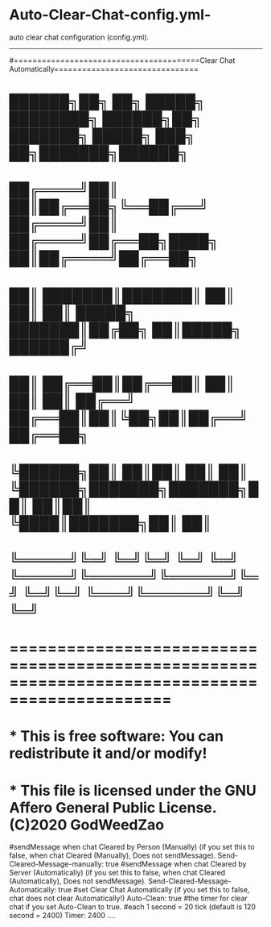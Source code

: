 # Auto-Clear-Chat-config.yml-
auto clear chat configuration (config.yml). 


---
#========================================Clear Chat Automatically===============================
#   ██████╗██╗  ██╗ █████╗ ████████╗   ██████╗██╗     ███████╗ █████╗ ███╗   ██╗███████╗██████╗
#  ██╔════╝██║  ██║██╔══██╗╚══██╔══╝  ██╔════╝██║     ██╔════╝██╔══██╗████╗  ██║██╔════╝██╔══██╗
#  ██║     ███████║███████║   ██║     ██║     ██║     █████╗  ███████║██╔██╗ ██║█████╗  ██████╔╝
#  ██║     ██╔══██║██╔══██║   ██║     ██║     ██║     ██╔══╝  ██╔══██║██║╚██╗██║██╔══╝  ██╔══██╗
#  ╚██████╗██║  ██║██║  ██║   ██║     ╚██████╗███████╗███████╗██║  ██║██║ ╚████║███████╗██║  ██║
#  ╚═════╝╚═╝  ╚═╝╚═╝  ╚═╝   ╚═╝      ╚═════╝╚══════╝╚══════╝╚═╝  ╚═╝╚═╝  ╚═══╝╚══════╝╚═╝  ╚═╝
#  ===============================================================================================
#  * This is free software: You can redistribute it and/or modify!
#  * This file is licensed under the  GNU Affero General Public License.(C)2020 GodWeedZao

#sendMessage when chat Cleared by Person (Manually) (if you set this to false, when chat Cleared (Manually), Does not sendMessage).
Send-Cleared-Message-manually: true
#sendMessage when chat Cleared by Server (Automatically) (if you set this to false, when chat Cleared (Automatically), Does not sendMessage).
Send-Cleared-Message-Automatically: true
#set Clear Chat Automatically (if you set this to false, chat does not clear Automatically!)
Auto-Clean: true
#the timer for clear chat if you set Auto-Clean to true.
#each 1 second = 20 tick (default is 120 second = 2400)
Timer: 2400
....

